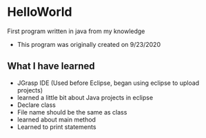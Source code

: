 # HelloWorld

First program written in java from my knowledge

* This program was originally created on 9/23/2020

## What I have learned
* JGrasp IDE (Used before Eclipse, began using eclipse to upload projects)
* learned a little bit about Java projects in eclipse
* Declare class
* File name should be the same as class
* learned about main method
* Learned to print statements
